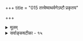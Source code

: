 +++
title = "015 तत्त्वेष्वाथर्वणेऽष्टौ प्रकृतय"

+++
<details><summary>मूलम्</summary>

तत्त्वेष्वाथर्वणेऽष्टौ प्रकृतय उदिताः षोडशान्ये विकारा निष्कर्षेदंपरेऽस्मिन् वचसि तदितरत्सर्वमावर्जनीयम् ।  
दृष्ट्वा सांख्यं पुराणादिकमपि बहुधा निर्वहन्त्येतदेके चिन्तासाफल्यमान्द्याच्छ्रमबहुलतयाऽप्यत्र तज्ज्ञैरुदासि ॥ १५ ॥
</details>

<details><summary>सर्वाङ्कषटीका - १५</summary>

‘तत्त्वसृष्ट्यैकरूप्यात्” इत्युक्तौ विरोधमाशङ्कय परिहरति – तत्त्वेष्वित्यादि । **आथर्वणे** = अथर्व- शाखासंबन्धिवाक्ये, **तत्त्वेषु** = चतुर्विंशतितत्त्वेषु अष्टौ प्रकृतयः, अन्ये षोडश विकाराः उदिताः । 'अष्टौ प्रकृतयः षोडश विकाराः' इत्याथर्वणी श्रुतिः । चतुर्विंशतिप्राकृततत्त्वेषु प्रकृतिमहदहङ्काराः, पञ्च तन्मात्राणि चेति मिलित्वा अष्टौ प्रकृतयः । इतराणि षोडशतत्त्वानि विकृतयः इति गणितानि । प्रकृतितत्त्वम् आद्यम् । ततो महत्तत्त्वम् । ततोऽहङ्काराख्यं तत्त्वम् । ततः सात्त्विकाहङ्कारात् एकादशेन्द्रियाणि, तामसाहङ्कारात् पञ्चतन्मात्राणि । पञ्चतन्मात्रेभ्यः पञ्चभूतान्युत्पद्यन्त इति सांख्यानां प्रक्रिया । एवञ्च अन्तिमानि पञ्चभूतानि, एकादशेन्द्रियाणि च **केवलविकृतिरूपाणि** = तत्त्वान्तरानुपादानानि । इतराण्यष्टौ **प्रकृतयः** = तत्त्वान्तरोपादानानि इति 'अष्टौ प्रकृतयः षोडश विकाराः' इति गणना समञ्जसा भवति । सिद्धान्ते तु शब्दतन्मात्रादाकाशस्य, आकाशात् स्पर्शतन्मात्रस्योत्पत्तिरिति क्रमाङ्गीकारात्, पञ्चभूतेषु पृथिव्येकैव विकृतिरूपा । इतराणि तु चत्वारि भूतानि प्रकृतिविकृतिरूपाणि । ततश्च एकादशेन्द्रियाणि, पृथिवी चेति द्वादशतत्त्वानि केवलविकृतयः, शिष्टानि च द्वादश प्रकृतयो भवन्ति । तथा च द्वादश प्रकृतयः, द्वादश विकृतय इति सिद्धम् । एवञ्च जगत्सृष्टेरैकरूप्यानङ्गीकार एव वरम्, श्रुतिविरोधस्य सुलभतया परिहारात् ॥ 

ननु ' धाता यथा पूर्वमकल्पयत्' इत्यादिना सृष्टेरैकरूप्यमावश्यकमिति यद्याग्रहः, तत्राह- निष्कर्षेत्यादि । 'अष्टौ ' ' षोडश' इति संख्यानिर्देशेन इदं वाक्यं चतुर्विंशतितत्त्वेषु प्रकृतिविकृतितत्त्व- विवेचनार्थमेव प्रवृत्तमिति स्पष्टं भवति । अतः अस्मिन् **वचसि** = ' अष्टौ प्रकृतयः' इत्यादिवाक्ये **निष्कर्षेदंपरे** = तत्त्वस्वरूपाणां निष्कृष्य प्रदर्शनार्थमेव प्रवृत्ते सति तदितरत् **सर्वं** = तद्व्यतिरिक्तं तद्विरुद्धार्थ- प्रतिपादकं सर्वं वाक्यजातम् **आवर्जनीयम्** = आ सर्वथा त्याज्यम् । अथवा तदनुगुणतया नेयम् । अथवा सृष्टिप्रक्रियानेकरूपेति वा अङ्गीकार्यम् । भवदुक्तसिद्धान्तप्रक्रियैव साधीयसीति तु न सर्वथा युक्तम् ॥ 

एवमाक्षेपे निर्दिष्टं समाधानं वक्तुमनिच्छन् औदासीन्यं सूचयति - दृष्ट्वेत्यादिना । एवं विवादे **एके** = केचन **सांख्यं** = सांख्यशास्त्रम्, पुराणादिकम् अपि, आदिपदेन भारतादीतिहासग्रहणम्, दृष्ट्वा, 

16. 

[[35]]

[ परमात्मैव सर्वत्रोपादानम् ] 

निश्शेषं कार्यतत्त्वं जनयति स परो हेतुतत्त्वैश्शरीरी 

तत्तत्कार्यान्तरात्मा भवति च तदसौ विश्रुतो विश्वरूपः । तेजोऽन्नाभिधेये बहुभवनमभिध्यानलिङ्गं च दृष्टं 

तस्मादीशाननिघ्नाः प्रकृतिविकृतयः स्वस्वकार्यप्रसूतौ ॥16॥ 



**एतत्** = उक्ताथर्वणवाक्यम्, **बहुधा** = अनेकप्रकारेण **निर्वहन्ति** = श्रुतीनां परस्परविरोधो यथा न स्यात् तथा अर्थं प्रतिपादयन्ति । किमर्थं भवतोऽत्रैौदासीन्यमित्यत्राह - चिन्तेत्यादि । **चिन्तायाः** = एतादृशविचारस्य, यत् **साफल्यंम्** =सफलता, तस्य **मान्द्यात्** = अत्यल्पत्वात् **श्रमबहुलतया** = श्रमस्यैवाधिक्याच्च **तत्र** = उक्तविषये, **तज्ज्ञैरपि** =तत्समाधानज्ञानवद्भिरप्यस्माभिः **उदासि** = औदासीन्यमूढम् ॥ 

ननु ! कथमेवमौदासीन्यम्? किं सृष्टेरैकरूप्यं मास्त्वित्याशयस्तर्हि ? इति चेत्; पञ्चभूतेषु एकैकगुणवृद्धिदर्शनात्, पञ्चतन्मात्रेभ्यः युगपत्पञ्चभूतानामुत्पत्तेरसंभवेन सांख्यप्रक्रियायाः पूर्वमेव निरासात्, सृष्टेरैकरूप्यमेव सिद्धान्तः । एवं सति वचनानां व्याख्यानेन महत् किं साधनीयम् ? वृथाकालहरणमात्रमिति भावः । आशयश्च सर्वार्थसिद्धावुक्तः – 'न प्रधानविरोधः स्यादीदृशानवधारणे । इति शिक्षयितुं शिष्यान् प्राचां क्वचिदनिश्चयः ॥' इति । वस्तुतस्तु – चतुर्विंशतितत्त्वेषु मानुषशरीरारम्भकतत्त्वगणनार्थं इयमुक्तिरा- गता । प्रकृतिमहदहङ्काराः, पञ्चभूतानि चेत्याहत्य अष्टौ शरीरोपादानभूतानि प्रकृतयः । पञ्चतन्मात्राणि, एकादशेन्द्रियाणि चेति षोडश शरीराश्रितानि, अत एव शरीरानारंभकाणि इति भावनया अष्टानां प्रकृतित्वं, षोडशानां विकृतिरूपत्वम् आथर्वणश्रुतेराशयः न्यायसिद्धाञ्जनादिषु द्रष्टव्यः ॥ १५ ॥
</details>
